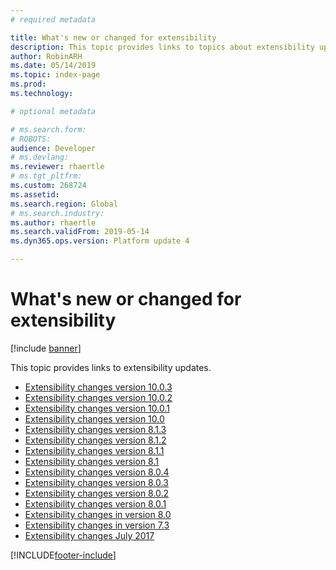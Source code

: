 ```yaml
---
# required metadata

title: What's new or changed for extensibility
description: This topic provides links to topics about extensibility updates.
author: RobinARH
ms.date: 05/14/2019
ms.topic: index-page
ms.prod: 
ms.technology: 

# optional metadata

# ms.search.form: 
# ROBOTS: 
audience: Developer
# ms.devlang: 
ms.reviewer: rhaertle
# ms.tgt_pltfrm: 
ms.custom: 268724
ms.assetid: 
ms.search.region: Global
# ms.search.industry: 
ms.author: rhaertle
ms.search.validFrom: 2019-05-14
ms.dyn365.ops.version: Platform update 4

---
```

# What's new or changed for extensibility

[!include [banner](../includes/banner.md)]

This topic provides links to extensibility updates.

+ [Extensibility changes version 10.0.3](extensibility-changes-10-3.md)
+ [Extensibility changes version 10.0.2](extensibility-changes-10-2.md)
+ [Extensibility changes version 10.0.1](extensibility-changes-10-1.md)
+ [Extensibility changes version 10.0](extensibility-changes-10.md)
+ [Extensibility changes version 8.1.3](extensibility-changes-813.md)
+ [Extensibility changes version 8.1.2](extensibility-changes-812.md)
+ [Extensibility changes version 8.1.1](extensibility-changes-811.md)
+ [Extensibility changes version 8.1](extensibility-changes-81.md)
+ [Extensibility changes version 8.0.4](extensibility-changes-804.md)
+ [Extensibility changes version 8.0.3](extensibility-changes-803.md)
+ [Extensibility changes version 8.0.2](extensibility-changes-802.md)
+ [Extensibility changes version 8.0.1](extensibility-changes-801.md)
+ [Extensibility changes in version 8.0](Changes-80.md)
+ [Extensibility changes in version 7.3](extensibility-changes-73.md)
+ [Extensibility changes July 2017](changes-july-2017.md)



[!INCLUDE[footer-include](../../../includes/footer-banner.md)]